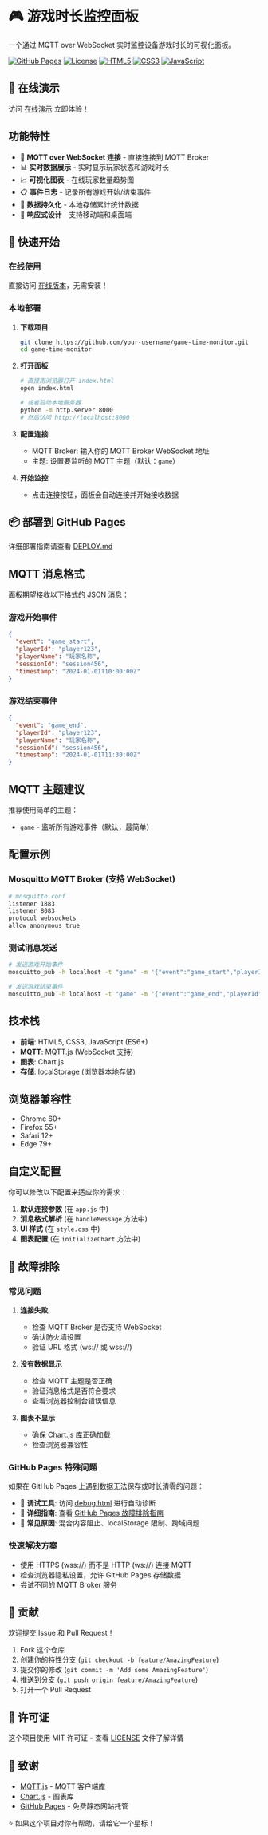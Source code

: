 # 🎮 游戏时长监控面板

一个通过 MQTT over WebSocket 实时监控设备游戏时长的可视化面板。

[![GitHub Pages](https://img.shields.io/badge/GitHub%20Pages-部署-brightgreen)](https://your-username.github.io/game-time-monitor/)
[![License](https://img.shields.io/badge/License-MIT-blue.svg)](LICENSE)
[![HTML5](https://img.shields.io/badge/HTML5-E34F26?logo=html5&logoColor=white)](https://developer.mozilla.org/en-US/docs/Web/HTML)
[![CSS3](https://img.shields.io/badge/CSS3-1572B6?logo=css3&logoColor=white)](https://developer.mozilla.org/en-US/docs/Web/CSS)
[![JavaScript](https://img.shields.io/badge/JavaScript-F7DF1E?logo=javascript&logoColor=black)](https://developer.mozilla.org/en-US/docs/Web/JavaScript)

## 🌟 在线演示

访问 [在线演示](https://fyx0730.github.io/game-time-monitor/) 立即体验！


## 功能特性

- 🔗 **MQTT over WebSocket 连接** - 直接连接到 MQTT Broker
- 📊 **实时数据展示** - 实时显示玩家状态和游戏时长
- 📈 **可视化图表** - 在线玩家数量趋势图
- 📋 **事件日志** - 记录所有游戏开始/结束事件
- 💾 **数据持久化** - 本地存储累计统计数据
- 📱 **响应式设计** - 支持移动端和桌面端

## 🚀 快速开始

### 在线使用
直接访问 [在线版本](https://fyx0730.github.io/game-time-monitor/)，无需安装！

### 本地部署
1. **下载项目**
   ```bash
   git clone https://github.com/your-username/game-time-monitor.git
   cd game-time-monitor
   ```

2. **打开面板**
   ```bash
   # 直接用浏览器打开 index.html
   open index.html
   
   # 或者启动本地服务器
   python -m http.server 8000
   # 然后访问 http://localhost:8000
   ```

3. **配置连接**
   - MQTT Broker: 输入你的 MQTT Broker WebSocket 地址
   - 主题: 设置要监听的 MQTT 主题（默认：`game`）

4. **开始监控**
   - 点击连接按钮，面板会自动连接并开始接收数据

## 📦 部署到 GitHub Pages

详细部署指南请查看 [DEPLOY.md](DEPLOY.md)

## MQTT 消息格式

面板期望接收以下格式的 JSON 消息：

### 游戏开始事件
```json
{
  "event": "game_start",
  "playerId": "player123",
  "playerName": "玩家名称",
  "sessionId": "session456",
  "timestamp": "2024-01-01T10:00:00Z"
}
```

### 游戏结束事件
```json
{
  "event": "game_end",
  "playerId": "player123",
  "playerName": "玩家名称", 
  "sessionId": "session456",
  "timestamp": "2024-01-01T11:30:00Z"
}
```

## MQTT 主题建议

推荐使用简单的主题：
- `game` - 监听所有游戏事件（默认，最简单）

## 配置示例

### Mosquitto MQTT Broker (支持 WebSocket)
```bash
# mosquitto.conf
listener 1883
listener 8083
protocol websockets
allow_anonymous true
```

### 测试消息发送
```bash
# 发送游戏开始事件
mosquitto_pub -h localhost -t "game" -m '{"event":"game_start","playerId":"test123","playerName":"测试玩家","sessionId":"sess001","timestamp":"2024-01-01T10:00:00Z"}'

# 发送游戏结束事件  
mosquitto_pub -h localhost -t "game" -m '{"event":"game_end","playerId":"test123","playerName":"测试玩家","sessionId":"sess001","timestamp":"2024-01-01T11:30:00Z"}'
```

## 技术栈

- **前端**: HTML5, CSS3, JavaScript (ES6+)
- **MQTT**: MQTT.js (WebSocket 支持)
- **图表**: Chart.js
- **存储**: localStorage (浏览器本地存储)

## 浏览器兼容性

- Chrome 60+
- Firefox 55+
- Safari 12+
- Edge 79+

## 自定义配置

你可以修改以下配置来适应你的需求：

1. **默认连接参数** (在 `app.js` 中)
2. **消息格式解析** (在 `handleMessage` 方法中)
3. **UI 样式** (在 `style.css` 中)
4. **图表配置** (在 `initializeChart` 方法中)

## 🔧 故障排除

### 常见问题
1. **连接失败**
   - 检查 MQTT Broker 是否支持 WebSocket
   - 确认防火墙设置
   - 验证 URL 格式 (ws:// 或 wss://)

2. **没有数据显示**
   - 检查 MQTT 主题是否正确
   - 验证消息格式是否符合要求
   - 查看浏览器控制台错误信息

3. **图表不显示**
   - 确保 Chart.js 库正确加载
   - 检查浏览器兼容性

### GitHub Pages 特殊问题
如果在 GitHub Pages 上遇到数据无法保存或时长清零的问题：

- 🔧 **调试工具**: 访问 [debug.html](debug.html) 进行自动诊断
- 📖 **详细指南**: 查看 [GitHub Pages 故障排除指南](GITHUB_PAGES_TROUBLESHOOTING.md)
- 🚨 **常见原因**: 混合内容阻止、localStorage 限制、跨域问题

### 快速解决方案
- 使用 HTTPS (wss://) 而不是 HTTP (ws://) 连接 MQTT
- 检查浏览器隐私设置，允许 GitHub Pages 存储数据
- 尝试不同的 MQTT Broker 服务

## 🤝 贡献

欢迎提交 Issue 和 Pull Request！

1. Fork 这个仓库
2. 创建你的特性分支 (`git checkout -b feature/AmazingFeature`)
3. 提交你的修改 (`git commit -m 'Add some AmazingFeature'`)
4. 推送到分支 (`git push origin feature/AmazingFeature`)
5. 打开一个 Pull Request

## 📄 许可证

这个项目使用 MIT 许可证 - 查看 [LICENSE](LICENSE) 文件了解详情

## 🙏 致谢

- [MQTT.js](https://github.com/mqttjs/MQTT.js) - MQTT 客户端库
- [Chart.js](https://www.chartjs.org/) - 图表库
- [GitHub Pages](https://pages.github.com/) - 免费静态网站托管


⭐ 如果这个项目对你有帮助，请给它一个星标！
